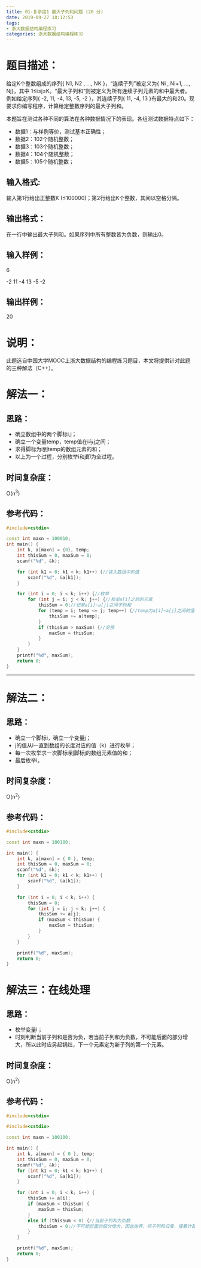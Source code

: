 ```yaml
---
title: 01-复杂度1 最大子列和问题 (20 分)
date: 2019-09-27 18:12:53
tags:
- 浙大数据结构编程练习
categories: 浙大数据结构编程练习
---
```

# 题目描述：
给定K个整数组成的序列{ N1, N2 , ..., NK }，“连续子列”被定义为{ Ni
, N​i+1, ..., Nj}，其中 1≤i≤j≤K。“最大子列和”则被定义为所有连续子列元素的和中最大者。例如给定序列{ -2, 11, -4, 13, -5, -2 }，其连续子列{ 11, -4, 13 }有最大的和20。现要求你编写程序，计算给定整数序列的最大子列和。

本题旨在测试各种不同的算法在各种数据情况下的表现。各组测试数据特点如下：

- 数据1：与样例等价，测试基本正确性；
- 数据2：102个随机整数；
- 数据3：103个随机整数；
- 数据4：104个随机整数；
- 数据5：105个随机整数；
## 输入格式:
输入第1行给出正整数K (≤100000)；第2行给出K个整数，其间以空格分隔。
## 输出格式：
在一行中输出最大子列和。如果序列中所有整数皆为负数，则输出0。
## 输入样例：
6

-2 11 -4 13 -5 -2
## 输出样例：
20
<br/>

# 说明：
此题选自中国大学MOOC上浙大数据结构的编程练习题目，本文将提供针对此题的三种解法（C++）。
# 解法一：
## 思路：
- 确立数组中的两个脚标i,j；
- 确立一个变量temp，temp值在i与j之间；
- 求得脚标为i到temp的数组元素的和；
- 以上为一个过程，分别枚举i和j即为全过程。
## 时间复杂度：
O(n<sup>3</sup>)
## 参考代码：
``` c++
#include<cstdio>

const int maxn = 100010;
int main() {
	int k, a[maxn] = {0}, temp;
	int thisSum = 0, maxSum = 0;
	scanf("%d", &k);

	for (int k1 = 0; k1 < k; k1++) {//读入数组中的值
		scanf("%d", &a[k1]);
	}

	for (int i = 0; i < k; i++) {//枚举
		for (int j = i; j < k; j++) {//枚举a[i]之后的元素
			thisSum = 0;//记录a[i]~a[j]之间子列和
			for (temp = i; temp <= j; temp++) {//temp为a[i]~a[j]之间的值
				thisSum += a[temp];
			}
			if (thisSum > maxSum) {//交换
				maxSum = thisSum;
			}
		}
	}
	printf("%d", maxSum);
	return 0;
}
```
<hr/>

# 解法二：
## 思路：
- 确立一个脚标i，确立一个变量j；
- j的值从i一直到数组的长度对应的值（k）进行枚举；
- 每一次枚举求一次脚标i到脚标j的数组元素值的和；
- 最后枚举i。
## 时间复杂度：
O(n<sup>2</sup>)
## 参考代码：
```c++
#include<cstdio>

const int maxn = 100100;

int main() {
	int k, a[maxn] = { 0 }, temp;
	int thisSum = 0, maxSum = 0;
	scanf("%d", &k);
	for (int k1 = 0; k1 < k; k1++) {
		scanf("%d", &a[k1]);
	}

	for (int i = 0; i < k; i++) {
		thisSum = 0;
		for (int j = i; j < k; j++) {
			thisSum += a[j];
			if (maxSum < thisSum) {
				maxSum = thisSum;
			}
		}
	}

	printf("%d", maxSum);
	return 0;
}
```

# 解法三：在线处理
## 思路：
- 枚举变量i；
- 时刻判断当前子列和是否为负，若当前子列和为负数，不可能后面的部分增大，所以此时应另起锅灶，下一个元素定为新子列的第一个元素。
## 时间复杂度：
O(n<sup>2</sup>)
## 参考代码：
```c++
#include<cstdio>

#include<cstdio>

const int maxn = 100100;

int main() {
	int k, a[maxn] = { 0 }, temp;
	int thisSum = 0, maxSum = 0;
	scanf("%d", &k);
	for (int k1 = 0; k1 < k; k1++) {
		scanf("%d", &a[k1]);
	}

	for (int i = 0; i < k; i++) {
		thisSum += a[i];
		if (maxSum < thisSum) {
			maxSum = thisSum;
		}
		else if (thisSum < 0) {//当前子列和为负数
			thisSum = 0;//不可能后面的部分增大，因此抛弃，将子列和归零，接着计算
		}
	}

	printf("%d", maxSum);
	return 0;
}
```